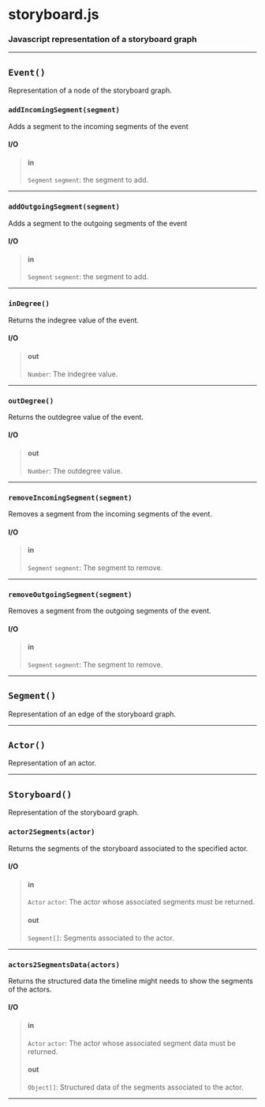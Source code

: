 # storyboard.js

### Javascript representation of a storyboard graph

- - -

## `Event()`
Representation of a node of the storyboard graph.

### `addIncomingSegment(segment)`
Adds a segment to the incoming segments of the event

#### I/O

> #### in
> `Segment` `segment`: the segment to add.
>

- - -

### `addOutgoingSegment(segment)`
Adds a segment to the outgoing segments of the event

#### I/O

> #### in
> `Segment` `segment`: the segment to add.
>

- - -

### `inDegree()`
Returns the indegree value of the event.

#### I/O

> #### out
> `Number`: The indegree value.
> 

- - -

### `outDegree()`
Returns the outdegree value of the event.

#### I/O

> #### out
> `Number`: The outdegree value.
> 

- - -

### `removeIncomingSegment(segment)`
Removes a segment from the incoming segments of the event.

#### I/O

> #### in
> `Segment` `segment`: The segment to remove.
>

- - -

### `removeOutgoingSegment(segment)`
Removes a segment from the outgoing segments of the event.

#### I/O

> #### in
> `Segment` `segment`: The segment to remove.
>

- - -

## `Segment()`
Representation of an edge of the storyboard graph.

- - -

## `Actor()`
Representation of an actor.

- - -

## `Storyboard()`
Representation of the storyboard graph.

### `actor2Segments(actor)`
Returns the segments of the storyboard associated to the specified actor.

#### I/O

> #### in
> `Actor` `actor`: The actor whose associated segments must be returned.
> 
> #### out
> `Segment[]`: Segments associated to the actor.
> 

- - -

### `actors2SegmentsData(actors)`
Returns the structured data the timeline might needs to show the segments of the actors.

#### I/O

> #### in
> `Actor` `actor`: The actor whose associated segment data must be returned.
> 
> #### out
> `Object[]`: Structured data of the segments associated to the actor.
> 

- - -




